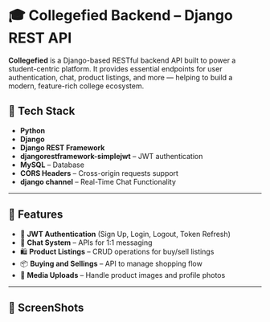 # 🎓 Collegefied Backend – Django REST API

**Collegefied** is a Django-based RESTful backend API built to power a student-centric platform. It provides essential endpoints for user authentication, chat, product listings, and more — helping to build a modern, feature-rich college ecosystem.

## 🔧 Tech Stack

- **Python**
- **Django**
- **Django REST Framework**
- **djangorestframework-simplejwt** – JWT authentication
- **MySQL** – Database
- **CORS Headers** – Cross-origin requests support
- **django channel** – Real-Time Chat Functionality

---
## 🚀 Features

- 👤 **JWT Authentication** (Sign Up, Login, Logout, Token Refresh)
- 💬 **Chat System** – APIs for 1:1 messaging 
- 🛍️ **Product Listings** – CRUD operations for buy/sell listings
- 📦 **Buying and Sellings** – API to manage shopping flow
- 📂 **Media Uploads** – Handle product images and profile photos

---

## 📂 ScreenShots



